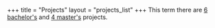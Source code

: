 +++
title = "Projects"
layout = "projects_list"
+++
This term there are [6 bachelor's](#B1) and [4 master's](#M1) projects.
